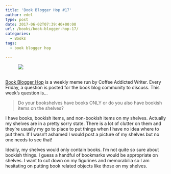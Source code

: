 ```yaml
---
title: 'Book Blogger Hop #17'
author: edel
type: post
date: 2017-06-02T07:39:40+00:00
url: /books/book-blogger-hop-17/
categories:
  - Books
tags:
  - book blogger hop

---
```

<figure><a rel="_nofollow" href="http://www.coffeeaddictedwriter.com/p/blog-page.html"><img src="https://i1.wp.com/3.bp.blogspot.com/-2bKizvp-A9w/WEjGAM4OjJI/AAAAAAAAV50/nU3xHQNtvSQQ8dRsB8OueG061E99KPrYACLcB/s1600/Book%2BBlogger%2BHop%2B%2528Final%2529.png?w=663&#038;ssl=1" data-recalc-dims="1" /></a></figure> 

<a rel="_nofollow" href="http://www.coffeeaddictedwriter.com/p/blog-page.html"></a>

<a rel="_nofollow" href="http://www.coffeeaddictedwriter.com/p/blog-page.html"><br /> </a><a rel="_nofollow" href="http://www.coffeeaddictedwriter.com/p/blog-page.html">Book Blogger Hop</a> is a weekly meme run by Coffee Addicted Writer. Every Friday, a question is posted for the book blog community to discuss. This week&#8217;s question is&#8230;

> Do your bookshelves have books ONLY or do you also have bookish items on the shelves?

I have books, bookish items, and non-bookish items on my shelves. Actually my shelves are in a pretty sorry state. There is a lot of clutter on them and they&#8217;re usually my go to place to put things when I have no idea where to put them. If I wasn&#8217;t ashamed I would post a picture of my shelves but no one needs to see that!

Ideally, my shelves would only contain books. I&#8217;m not quite so sure about bookish things. I guess a handful of bookmarks would be appropriate on shelves. I want to cut down on my figurines and memorabilia so I am hesitating on putting book related objects like those on my shelves.